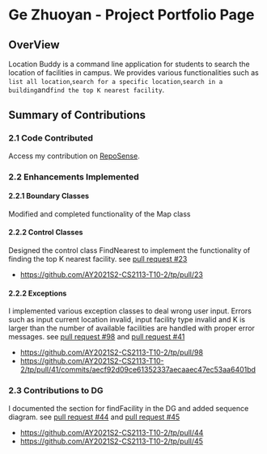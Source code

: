 # Ge Zhuoyan - Project Portfolio Page

## OverView
Location Buddy is a command line application for students to search the location of facilities in campus.
We provides various functionalities such as `list all location`,`search for a specific location`,`search in a building`and`find the top K nearest facility`. 

##  Summary of Contributions
### 2.1 Code Contributed

Access my contribution on [RepoSense](https://nus-cs2113-ay2021s2.github.io/tp-dashboard/?search=&sort=groupTitle&sortWithin=title&since=&timeframe=commit&mergegroup=&groupSelect=groupByRepos&breakdown=false&tabOpen=true&tabType=authorship&tabAuthor=geezzzyyy&tabRepo=AY2021S2-CS2113-T10-2%2Ftp%5Bmaster%5D&authorshipIsMergeGroup=false&authorshipFileTypes=functional-code~test-code).
### 2.2 Enhancements Implemented

#### 2.2.1 Boundary Classes

Modified and completed functionality of the Map class

#### 2.2.2 Control Classes

Designed the control class FindNearest to implement the functionality of finding the top K nearest facility.
see [pull request #23](https://github.com/AY2021S2-CS2113-T10-2/tp/pull/23)
* https://github.com/AY2021S2-CS2113-T10-2/tp/pull/23

#### 2.2.2 Exceptions

I implemented various exception classes to deal wrong user input. 
Errors such as input current location invalid, input facility type invalid and K is larger than the number of available facilities are handled with proper error messages.
see [pull request #98](https://github.com/AY2021S2-CS2113-T10-2/tp/pull/98)
and [pull request #41](https://github.com/AY2021S2-CS2113-T10-2/tp/pull/41/commits/aecf92d09ce61352337aecaaec47ec53aa6401bd)
* https://github.com/AY2021S2-CS2113-T10-2/tp/pull/98
* https://github.com/AY2021S2-CS2113-T10-2/tp/pull/41/commits/aecf92d09ce61352337aecaaec47ec53aa6401bd

 

### 2.3 Contributions to DG

I documented the section for findFacility in the DG and added sequence diagram.
see [pull request #44](https://github.com/AY2021S2-CS2113-T10-2/tp/pull/44)
and [pull request #45](https://github.com/AY2021S2-CS2113-T10-2/tp/pull/45)
* https://github.com/AY2021S2-CS2113-T10-2/tp/pull/44
* https://github.com/AY2021S2-CS2113-T10-2/tp/pull/45
